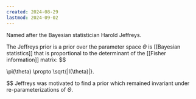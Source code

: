 ```yaml
---
created: 2024-08-29
lastmod: 2024-09-02
---
```

Named after the Bayesian statistician Harold Jeffreys. 

The Jeffreys prior is a prior over the parameter space $\Theta$ is [[Bayesian statistics]] that is proportional to the determinant of the [[Fisher information]] matrix: 
$$

\pi(\theta) \propto \sqrt{|I(\theta)|}.

$$
Jeffreys was motivated to find a prior which remained invariant under re-parameterizations of $\Theta$. 